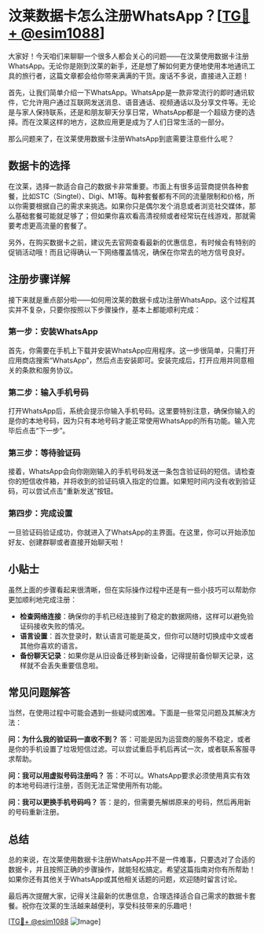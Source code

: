 # 汶莱数据卡怎么注册WhatsApp？[[TG💪+ @esim1088](https://t.me/s/esim1088)]

大家好！今天咱们来聊聊一个很多人都会关心的问题——在汶莱使用数据卡注册WhatsApp。无论你是刚到汶莱的新手，还是想了解如何更方便地使用本地通讯工具的旅行者，这篇文章都会给你带来满满的干货。废话不多说，直接进入正题！

首先，让我们简单介绍一下WhatsApp。WhatsApp是一款非常流行的即时通讯软件，它允许用户通过互联网发送消息、语音通话、视频通话以及分享文件等。无论是与家人保持联系，还是和朋友聊天分享日常，WhatsApp都是一个超级方便的选择。而在汶莱这样的地方，这款应用更是成为了人们日常生活的一部分。

那么问题来了，在汶莱使用数据卡注册WhatsApp到底需要注意些什么呢？

## 数据卡的选择

在汶莱，选择一款适合自己的数据卡非常重要。市面上有很多运营商提供各种套餐，比如STC（Singtel）、Digi、M1等。每种套餐都有不同的流量限制和价格，所以你需要根据自己的需求来挑选。如果你只是偶尔发个消息或者浏览社交媒体，那么基础套餐可能就足够了；但如果你喜欢看高清视频或者经常玩在线游戏，那就需要考虑更高流量的套餐了。

另外，在购买数据卡之前，建议先去官网查看最新的优惠信息，有时候会有特别的促销活动哦！而且记得确认一下网络覆盖情况，确保在你常去的地方信号良好。

## 注册步骤详解

接下来就是重点部分啦——如何用汶莱的数据卡成功注册WhatsApp。这个过程其实并不复杂，只要你按照以下步骤操作，基本上都能顺利完成：

### 第一步：安装WhatsApp

首先，你需要在手机上下载并安装WhatsApp应用程序。这一步很简单，只需打开应用商店搜索“WhatsApp”，然后点击安装即可。安装完成后，打开应用并同意相关的条款和服务协议。

### 第二步：输入手机号码

打开WhatsApp后，系统会提示你输入手机号码。这里要特别注意，确保你输入的是你的本地号码，因为只有本地号码才能正常使用WhatsApp的所有功能。输入完毕后点击“下一步”。

### 第三步：等待验证码

接着，WhatsApp会向你刚刚输入的手机号码发送一条包含验证码的短信。请检查你的短信收件箱，并将收到的验证码填入指定的位置。如果短时间内没有收到验证码，可以尝试点击“重新发送”按钮。

### 第四步：完成设置

一旦验证码验证成功，你就进入了WhatsApp的主界面。在这里，你可以开始添加好友、创建群聊或者直接开始聊天啦！

## 小贴士

虽然上面的步骤看起来很清晰，但在实际操作过程中还是有一些小技巧可以帮助你更加顺利地完成注册：

- **检查网络连接**：确保你的手机已经连接到了稳定的数据网络，这样可以避免验证码接收失败的情况。
- **语言设置**：首次登录时，默认语言可能是英文，但你可以随时切换成中文或者其他你喜欢的语言。
- **备份聊天记录**：如果你是从旧设备迁移到新设备，记得提前备份聊天记录，这样就不会丢失重要信息啦。

## 常见问题解答

当然，在使用过程中可能会遇到一些疑问或困难。下面是一些常见问题及其解决方法：

**问：为什么我的验证码一直收不到？**
答：可能是因为运营商的服务不稳定，或者是你的手机设置了垃圾短信过滤。可以尝试重启手机后再试一次，或者联系客服寻求帮助。

**问：我可以用虚拟号码注册吗？**
答：不可以。WhatsApp要求必须使用真实有效的本地号码进行注册，否则无法正常使用所有功能。

**问：我可以更换手机号码吗？**
答：是的，但需要先解绑原来的号码，然后再用新的号码重新注册。

## 总结

总的来说，在汶莱使用数据卡注册WhatsApp并不是一件难事，只要选对了合适的数据卡，并且按照正确的步骤操作，就能轻松搞定。希望这篇指南对你有所帮助！如果你还有其他关于WhatsApp或其他相关话题的问题，欢迎随时留言讨论。

最后再次提醒大家，记得关注最新的优惠信息，合理选择适合自己需求的数据卡套餐。祝你在汶莱的生活越来越便利，享受科技带来的乐趣吧！

[[TG💪+ @esim1088](https://t.me/s/esim1088) ![Image](https://i.postimg.cc/4NQfJmqS/Snipaste-2025-05-13-00-14-12.png)]